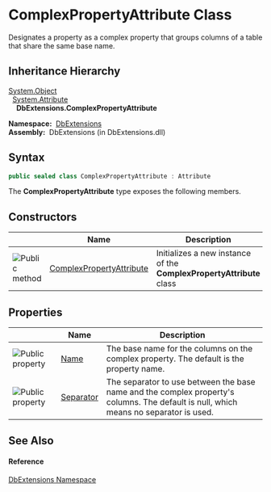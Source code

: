 ComplexPropertyAttribute Class
==============================
Designates a property as a complex property that groups columns of a table that share the same base name.


Inheritance Hierarchy
---------------------
[System.Object][1]  
  [System.Attribute][2]  
    **DbExtensions.ComplexPropertyAttribute**  

  **Namespace:**  [DbExtensions][3]  
  **Assembly:**  DbExtensions (in DbExtensions.dll)

Syntax
------

```csharp
public sealed class ComplexPropertyAttribute : Attribute
```

The **ComplexPropertyAttribute** type exposes the following members.


Constructors
------------

                 | Name                          | Description                                                          
---------------- | ----------------------------- | -------------------------------------------------------------------- 
![Public method] | [ComplexPropertyAttribute][4] | Initializes a new instance of the **ComplexPropertyAttribute** class 


Properties
----------

                   | Name           | Description                                                                                                                           
------------------ | -------------- | ------------------------------------------------------------------------------------------------------------------------------------- 
![Public property] | [Name][5]      | The base name for the columns on the complex property. The default is the property name.                                              
![Public property] | [Separator][6] | The separator to use between the base name and the complex property's columns. The default is null, which means no separator is used. 


See Also
--------

#### Reference
[DbExtensions Namespace][3]  

[1]: http://msdn.microsoft.com/en-us/library/e5kfa45b
[2]: http://msdn.microsoft.com/en-us/library/e8kc3626
[3]: ../README.md
[4]: _ctor.md
[5]: Name.md
[6]: Separator.md
[Public method]: ../../icons/pubmethod.gif "Public method"
[Public property]: ../../icons/pubproperty.gif "Public property"